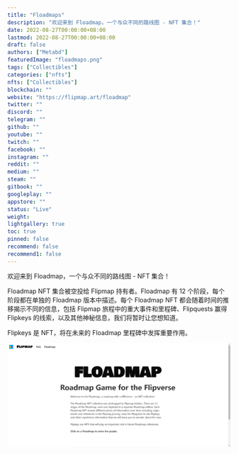 ```yaml
---
title: "Floadmaps"
description: "欢迎来到 Floadmap，一个与众不同的路线图 - NFT 集合！"
date: 2022-08-27T00:00:00+08:00
lastmod: 2022-08-27T00:00:00+08:00
draft: false
authors: ["Metabd"]
featuredImage: "floadmaps.png"
tags: ["Collectibles"]
categories: ["nfts"]
nfts: ["Collectibles"]
blockchain: ""
website: "https://flipmap.art/floadmap"
twitter: ""
discord: ""
telegram: ""
github: ""
youtube: ""
twitch: ""
facebook: ""
instagram: ""
reddit: ""
medium: ""
steam: ""
gitbook: ""
googleplay: ""
appstore: ""
status: "Live"
weight: 
lightgallery: true
toc: true
pinned: false
recommend: false
recommend1: false
---
```

欢迎来到 Floadmap，一个与众不同的路线图 - NFT 集合！

Floadmap NFT 集合被空投给 Flipmap 持有者。Floadmap 有 12 个阶段，每个阶段都在单独的 Floadmap 版本中描述。每个 Floadmap NFT 都会随着时间的推移揭示不同的信息，包括 Flipmap 旅程中的重大事件和里程碑、Flipquests 赢得 Flipkeys 的线索，以及其他神秘信息，我们将暂时让您想知道。

Flipkeys 是 NFT，将在未来的 Floadmap 里程碑中发挥重要作用。

![nft](51231333213.png)